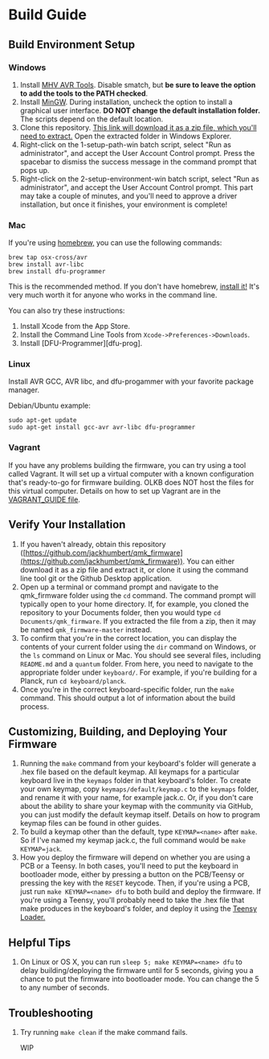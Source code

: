 # Build Guide

## Build Environment Setup

### Windows
1. Install [MHV AVR Tools](https://infernoembedded.com/sites/default/files/project/MHV_AVR_Tools_20131101.exe). Disable smatch, but **be sure to leave the option to add the tools to the PATH checked**.
2. Install [MinGW](https://sourceforge.net/projects/mingw/files/Installer/mingw-get-setup.exe/download). During installation, uncheck the option to install a graphical user interface. **DO NOT change the default installation folder.** The scripts depend on the default location.
3. Clone this repository. [This link will download it as a zip file, which you'll need to extract.](https://github.com/jackhumbert/qmk_firmware/archive/master.zip) Open the extracted folder in Windows Explorer.
4. Right-click on the 1-setup-path-win batch script, select "Run as administrator", and accept the User Account Control prompt. Press the spacebar to dismiss the success message in the command prompt that pops up.
5. Right-click on the 2-setup-environment-win batch script, select "Run as administrator", and accept the User Account Control prompt. This part may take a couple of minutes, and you'll need to approve a driver installation, but once it finishes, your environment is complete!

### Mac
If you're using [homebrew,](http://brew.sh/) you can use the following commands:

    brew tap osx-cross/avr
    brew install avr-libc
    brew install dfu-programmer

This is the recommended method. If you don't have homebrew, [install it!](http://brew.sh/) It's very much worth it for anyone who works in the command line.

You can also try these instructions:

1. Install Xcode from the App Store.
2. Install the Command Line Tools from `Xcode->Preferences->Downloads`.
3. Install [DFU-Programmer][dfu-prog].

### Linux
Install AVR GCC, AVR libc, and dfu-progammer with your favorite package manager.

Debian/Ubuntu example: 

    sudo apt-get update
    sudo apt-get install gcc-avr avr-libc dfu-programmer

### Vagrant
If you have any problems building the firmware, you can try using a tool called Vagrant. It will set up a virtual computer with a known configuration that's ready-to-go for firmware building. OLKB does NOT host the files for this virtual computer. Details on how to set up Vagrant are in the [VAGRANT_GUIDE file](VAGRANT_GUIDE.md).

## Verify Your Installation
1. If you haven't already, obtain this repository ([https://github.com/jackhumbert/qmk_firmware](https://github.com/jackhumbert/qmk_firmware)). You can either download it as a zip file and extract it, or clone it using the command line tool git or the Github Desktop application. 
2. Open up a terminal or command prompt and navigate to the qmk_firmware folder using the `cd` command. The command prompt will typically open to your home directory. If, for example, you cloned the repository to your Documents folder, then you would type `cd Documents/qmk_firmware`. If you extracted the file from a zip, then it may be named `qmk_firmware-master` instead. 
3. To confirm that you're in the correct location, you can display the contents of your current folder using the `dir` command on Windows, or the `ls` command on Linux or Mac. You should see several files, including `README.md` and a `quantum` folder. From here, you need to navigate to the appropriate folder under `keyboard/`. For example, if you're building for a Planck, run `cd keyboard/planck`.
4. Once you're in the correct keyboard-specific folder, run the `make` command. This should output a lot of information about the build process.

## Customizing, Building, and Deploying Your Firmware
1. Running the `make` command from your keyboard's folder will generate a .hex file based on the default keymap. All keymaps for a particular keyboard live in the `keymaps` folder in that keyboard's folder. To create your own keymap, copy `keymaps/default/keymap.c` to the `keymaps` folder, and rename it with your name, for example jack.c. Or, if you don't care about the ability to share your keymap with the community via GitHub, you can just modify the default keymap itself. Details on how to program keymap files can be found in other guides.
2. To build a keymap other than the default, type `KEYMAP=<name>` after `make`. So if I've named my keymap jack.c, the full command would be `make KEYMAP=jack`.
3. How you deploy the firmware will depend on whether you are using a PCB or a Teensy. In both cases, you'll need to put the keyboard in bootloader mode, either by pressing a button on the PCB/Teensy or pressing the key with the `RESET` keycode. Then, if you're using a PCB, just run `make KEYMAP=<name> dfu` to both build and deploy the firmware. If you're using a Teensy, you'll probably need to take the <keyboardname>.hex file that make produces in the keyboard's folder, and deploy it using the [Teensy Loader.](https://www.pjrc.com/teensy/loader.html)

## Helpful Tips
1. On Linux or OS X, you can run `sleep 5; make KEYMAP=<name> dfu` to delay building/deploying the firmware until for 5 seconds, giving you a chance to put the firmware into bootloader mode. You can change the 5 to any number of seconds.

## Troubleshooting
1. Try running `make clean` if the make command fails.

	WIP
